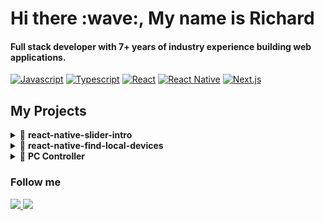 <h1>Hi there :wave:, My name is Richard</h1>

<h4>Full stack developer with 7+ years of industry experience building web applications.</h4>

[![Javascript](https://img.shields.io/badge/-Javascript-F7DF1E?style=flat&logo=javascript&logoColor=FFF)](https://www.javascript.com/)
[![Typescript](https://img.shields.io/badge/-Typescript-3178C6?style=flat&logo=typescript&logoColor=FFF)](https://www.typescriptlang.org/)
[![React](https://img.shields.io/badge/-React-61DAFB?style=flat&logo=react&logoColor=FFF)](https://reactjs.org/)
[![React Native](https://img.shields.io/badge/-React_Native-61DAFB?style=flat&logo=react&logoColor=FFF)](https://reactnative.dev/)
[![Next.js](https://img.shields.io/badge/-Next.js-000?style=flat&logo=next.js&logoColor=FFF)](https://nextjs.org/)

<h2>My Projects</h2>

<details>
  <summary>📌 <b>react-native-slider-intro</b></summary>
  <br />

  [![Available on NPM](https://img.shields.io/badge/-Available_on_NPM-CB3837?style=flat&logo=npm&logoColor=FFF)](https://www.npmjs.com/package/react-native-slider-intro) 
  [![React Native](https://img.shields.io/badge/-React_Native-61DAFB?style=flat&logo=react&logoColor=FFF)](https://reactnative.dev/)
  [![Typescript](https://img.shields.io/badge/-Typescript-3178C6?style=flat&logo=typescript&logoColor=FFF)](https://www.typescriptlang.org/)
  
  [![npm version](https://img.shields.io/npm/v/react-native-slider-intro.svg)](https://www.npmjs.com/package/react-native-slider-intro)
  [![platform](https://img.shields.io/badge/platform-Android_%7C_iOS-yellow)](https://github.com/RichardRNStudio/react-native-slider-intro)
  [![NPM total downloads](https://img.shields.io/npm/d18m/react-native-slider-intro.svg?style=flat)](https://npmcharts.com/compare/react-native-slider-intro?minimal=true)
  [![react-native-slider-intro](https://snyk.io/advisor/npm-package/react-native-slider-intro/badge.svg)](https://snyk.io/advisor/npm-package/react-native-slider-intro)
  [![license](https://img.shields.io/badge/license-MIT-green)](https://github.com/RichardRNStudio/react-native-slider-intro/blob/main/LICENSE)
  <p align="center">
    A simple and full customizable React Native package which implements a unique slider.
  </p>
  <p align="center">
    <img src="https://github.com/RichardRNStudio/react-native-slider-intro/blob/main/docs/basic-example.gif?raw=true" height="350"/>
    <img src="https://github.com/RichardRNStudio/react-native-slider-intro/blob/main/docs/custom-buttons-example.gif?raw=true" height="350"/>
    <img src="https://github.com/RichardRNStudio/react-native-slider-intro/blob/main/docs/column-buttons-example.gif?raw=true" height="350"/>
    <a href="https://github.com/RichardRNStudio/react-native-slider-intro"><img src="https://github-readme-stats.vercel.app/api/pin/?username=RichardRNStudio&repo=react-native-slider-intro&theme=dark" /></a>
  </p>
</details>

<details>
  <summary>📌 <b>react-native-find-local-devices</b></summary>
  <br />

  [![Available on NPM](https://img.shields.io/badge/-Available_on_NPM-CB3837?style=flat&logo=npm&logoColor=FFF)](https://www.npmjs.com/package/react-native-find-local-devices) 
  [![React Native](https://img.shields.io/badge/-React_Native-61DAFB?style=flat&logo=react&logoColor=FFF)](https://reactnative.dev/)
  [![Typescript](https://img.shields.io/badge/-Typescript-3178C6?style=flat&logo=typescript&logoColor=FFF)](https://www.typescriptlang.org/)
  
  [![npm version](https://img.shields.io/npm/v/react-native-find-local-devices.svg)](https://www.npmjs.com/package/react-native-find-local-devices)
  [![platform](https://img.shields.io/badge/platform-Android-yellow)](https://github.com/RichardRNStudio/react-native-find-local-devices)
  [![NPM total downloads](https://img.shields.io/npm/d18m/react-native-find-local-devices.svg?style=flat)](https://npmcharts.com/compare/react-native-find-local-devices?minimal=true)
  [![react-native-find-local-devices](https://snyk.io/advisor/npm-package/react-native-find-local-devices/badge.svg)](https://snyk.io/advisor/npm-package/react-native-find-local-devices)
  [![license](https://img.shields.io/badge/license-MIT-green)](https://github.com/RichardRNStudio/react-native-find-local-devices/blob/main/LICENSE)
  <p align="center">
    It can be helpful when you try to get a list of your local devices over WiFi when the devices includes at least one websocket connection.
  </p>
  <p align="center">
    <img src="https://github.com/RichardRNStudio/react-native-find-local-devices/blob/main/docs/android-example.gif?raw=true" height="450" />
    <br />
    <a href="https://github.com/RichardRNStudio/react-native-find-local-devices"><img src="https://github-readme-stats.vercel.app/api/pin/?username=RichardRNStudio&repo=react-native-find-local-devices&theme=dark" /></a>
  </p>
  <p align=center">
  </p>
</details>

<details>
  <summary>📌 <b>PC Controller</b></summary>
  <br />

  [![Google Play](https://img.shields.io/badge/-Available_on_Google_Play-414141?style=flat&logo=google-play&logoColor=FFF)](https://play.google.com/store/apps/details?id=com.pccontroller)
  [![React Native](https://img.shields.io/badge/-React_Native-61DAFB?style=flat&logo=react&logoColor=FFF)](https://reactnative.dev/) 
  [![C#](https://img.shields.io/badge/-C%23-239120?style=flat&logo=c-sharp&logoColor=white&logoColor=FFF)](https://docs.microsoft.com/en-us/dotnet/csharp/) 
  [![Firebase](https://img.shields.io/badge/-Firebase-FFCA28?style=flat&logo=firebase&logoColor=FFF)](https://firebase.google.com/) 
  [![Google Play Console](https://img.shields.io/badge/-Google_Play_Console-414141?style=flat&logo=google-play&logoColor=FFF)](https://play.google.com/console/about/)
  
  <p align="center">
    PC Controller is my first React Native application. It is about to control a windows machine via android phone. <br/>
    https://pccontroller.rnstudio.hu 
    <br /> 
    <br />
    <a href="https://pccontroller.rnstudio.hu/">
      <img src="https://github.com/RichardRNStudio/RichardRNStudio/blob/main/mockups.png?raw=true" />
    </a>
  </p>

</details>

<h3>Follow me</h3>
<a href="https://www.linkedin.com/in/richard-nagy-rnstudio/">
  <img src="https://img.shields.io/badge/-LINKEDIN-blue?style=for-the-badge&logo=linkedin&logoColor=white"/>
</a>
<a href="https://github.com/RichardRNStudio">
  <img src="https://img.shields.io/badge/-Github-181717?style=for-the-badge&logo=github&logoColor=FFF"/>
</a>
